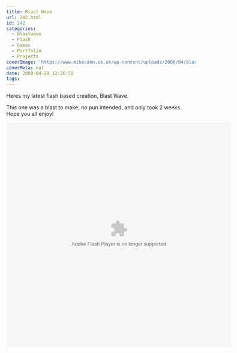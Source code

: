 ```yaml
---
title: Blast Wave
url: 242.html
id: 242
categories:
  - Blastwave
  - Flash
  - Games
  - Portfolio
  - Projects
coverImage: 'https://www.mikecann.co.uk/wp-content/uploads/2008/04/blastwave.png'
coverMeta: out
date: 2008-04-29 12:26:59
tags:
---
```


Heres my latest flash based creation, Blast Wave.

This one was a blast to make, no pun intended, and only took 2 weeks. Hope you all enjoy!

<!-- more -->

<div><object width="600" height="600" data="https://www.mikecann.co.uk/projects/blastwave/BlastWave.swf" type="application/x-shockwave-flash"><param name="src" value="https://www.mikecann.co.uk/projects/blastwave/BlastWave.swf" /></object></div>